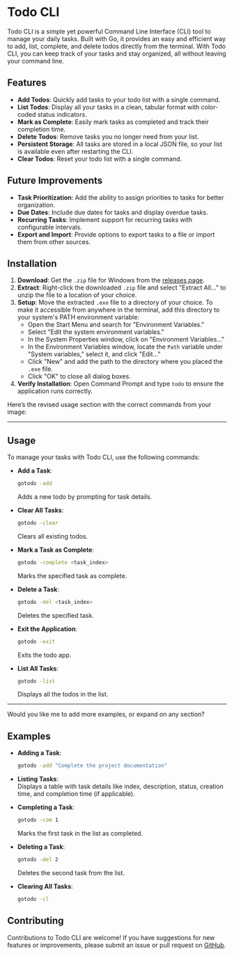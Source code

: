 # Todo CLI

Todo CLI is a simple yet powerful Command Line Interface (CLI) tool to manage your daily tasks. Built with Go, it provides an easy and efficient way to add, list, complete, and delete todos directly from the terminal. With Todo CLI, you can keep track of your tasks and stay organized, all without leaving your command line.

## Features

- **Add Todos**: Quickly add tasks to your todo list with a single command.
- **List Todos**: Display all your tasks in a clean, tabular format with color-coded status indicators.
- **Mark as Complete**: Easily mark tasks as completed and track their completion time.
- **Delete Todos**: Remove tasks you no longer need from your list.
- **Persistent Storage**: All tasks are stored in a local JSON file, so your list is available even after restarting the CLI.
- **Clear Todos**: Reset your todo list with a single command.

## Future Improvements

- **Task Prioritization**: Add the ability to assign priorities to tasks for better organization.
- **Due Dates**: Include due dates for tasks and display overdue tasks.
- **Recurring Tasks**: Implement support for recurring tasks with configurable intervals.
- **Export and Import**: Provide options to export tasks to a file or import them from other sources.

## Installation

1. **Download**: Get the `.zip` file for Windows from the [releases page](https://github.com/AayushBhusari/Todo/releases).
2. **Extract**: Right-click the downloaded `.zip` file and select "Extract All..." to unzip the file to a location of your choice.
3. **Setup**: Move the extracted `.exe` file to a directory of your choice. To make it accessible from anywhere in the terminal, add this directory to your system's PATH environment variable:
   - Open the Start Menu and search for "Environment Variables."
   - Select "Edit the system environment variables."
   - In the System Properties window, click on "Environment Variables..."
   - In the Environment Variables window, locate the `Path` variable under "System variables," select it, and click "Edit..."
   - Click "New" and add the path to the directory where you placed the `.exe` file.
   - Click "OK" to close all dialog boxes.
4. **Verify Installation**: Open Command Prompt and type `todo` to ensure the application runs correctly.

Here’s the revised usage section with the correct commands from your image:

---

## Usage

To manage your tasks with Todo CLI, use the following commands:

- **Add a Task**:

  ```bash
  gotodo -add
  ```

  Adds a new todo by prompting for task details.

- **Clear All Tasks**:

  ```bash
  gotodo -clear
  ```

  Clears all existing todos.

- **Mark a Task as Complete**:

  ```bash
  gotodo -complete <task_index>
  ```

  Marks the specified task as complete.

- **Delete a Task**:

  ```bash
  gotodo -del <task_index>
  ```

  Deletes the specified task.

- **Exit the Application**:

  ```bash
  gotodo -exit
  ```

  Exits the todo app.

- **List All Tasks**:
  ```bash
  gotodo -list
  ```
  Displays all the todos in the list.

---

Would you like me to add more examples, or expand on any section?

## Examples

- **Adding a Task**:

  ```bash
  gotodo -add "Complete the project documentation"
  ```

- **Listing Tasks**:  
  Displays a table with task details like index, description, status, creation time, and completion time (if applicable).

- **Completing a Task**:

  ```bash
  gotodo -com 1
  ```

  Marks the first task in the list as completed.

- **Deleting a Task**:

  ```bash
  gotodo -del 2
  ```

  Deletes the second task from the list.

- **Clearing All Tasks**:
  ```bash
  gotodo -cl
  ```

## Contributing

Contributions to Todo CLI are welcome! If you have suggestions for new features or improvements, please submit an issue or pull request on [GitHub](https://github.com/AayushBhusari/Todo).
